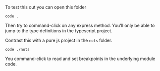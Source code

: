 To test this out you can open this folder

```
code .
```

Then try to command-click on any express method. You'll only be able to jump to the type definitions in the typescript project.

Contrast this with a pure js project in the `nots` folder.

```
code ./nots
```

You command-click to read and set breakpoints in the underlying module code.

